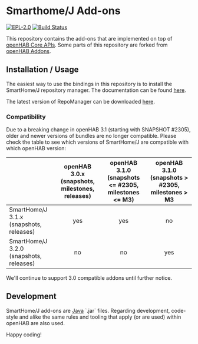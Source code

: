# Smarthome/J Add-ons

[![EPL-2.0](https://img.shields.io/badge/license-EPL%202-green.svg)](https://opensource.org/licenses/EPL-2.0)
[![Build Status](https://www.travis-ci.com/smarthomej/addons.svg?branch=main)](https://www.travis-ci.com/smarthomej/addons)

This repository contains the add-ons that are implemented on top of [openHAB Core APIs](https://github.com/openhab/openhab-core).
Some parts of this repository are forked from [openHAB Addons](https://github.com/openhab/openhab-addons).

## Installation / Usage

The easiest way to use the bindings in this repository is to install the SmartHome/J repository manager.
The documentation can be found [here](https://github.com/smarthomej/addons/tree/main/bundles/org.smarthomej.io.repomanager).

The latest version of RepoManager can be downloaded [here](https://download.smarthomej.org/repomanager-latest).

### Compatibility

Due to a breaking change in openHAB 3.1 (starting with SNAPSHOT #2305), older and newer versions of bundles are no longer compatible.
Please check the table to see which versions of SmartHome/J are compatible with which openHAB version:

| | openHAB 3.0.x (snapshots, milestones, releases) |  openHAB 3.1.0 (snapshots <= #2305, milestones <= M3) | openHAB 3.1.0 (snapshots > #2305, milestones > M3 |
|---|:---:|:---:|:---:|
| SmartHome/J 3.1.x (snapshots, releases) | yes | yes | no |
| SmartHome/J 3.2.0 (snapshots, releases) | no | no | yes |

We'll continue to support 3.0 compatible addons until further notice.

## Development

SmartHome/J add-ons are [Java](https://en.wikipedia.org/wiki/Java_(programming_language)) `.jar` files.
Regarding development, code-style and alike the same rules and tooling that apply (or are used) within openHAB are also used.

Happy coding!

